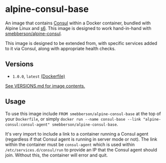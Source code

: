 # alpine-consul-base

An image that contains [Consul][consul] within a Docker container, bundled with Alpine Linux and [s6][s6]. This image is designed to work hand-in-hand with [smebberson/alpine-consul][alpineconsul].

This image is designed to be extended from, with specific services added to it via Consul, along with appropriate health checks.

## Versions

- `1.0.0`, `latest` [(Dockerfile)](https://github.com/smebberson/docker-alpine/blob/master/alpine-consul-base/Dockerfile)

[See VERSIONS.md for image contents.](https://github.com/smebberson/docker-alpine/blob/master/alpine-consul-base/VERSIONS.md)

## Usage

To use this image include `FROM smebberson/alpine-consul-base` at the top of your `Dockerfile`, or simply `docker run --name consul-base --link "alpine-consul:consul-agent" smebberson/alpine-consul-base`.

It's very import to include a link to a container running a Consul agent (regardless if that Consul agent is running in server mode or not). The link within the container must be `consul-agent` which is used within `/etc/services.d/consul/run` to provide an IP that the Consul agent should join. Without this, the container will error and quit.

[s6]: http://www.skarnet.org/software/s6/
[consul]: https://www.consul.io/
[alpineconsul]: https://registry.hub.docker.com/u/smebberson/alpine-consul/
